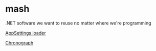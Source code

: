 # mash
.NET software we want to reuse no matter where we're programming

[AppSettings loader](/AppSettings/)

[Chronograph](/Chronograph/)